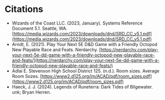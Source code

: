 # Citations

- Wizards of the Coast LLC. (2023, January). Systems Reference Document 5.1. Seattle, WA. [https://media.wizards.com/2023/downloads/dnd/SRD_CC_v5.1.pdf](https://media.wizards.com/2023/downloads/dnd/SRD_CC_v5.1.pdf)
- Arndt, E. (2021). Play Your Next 5E D&D Game with a Friendly Octopod New Playable Race and Feats. Nerdarchy. [https://nerdarchy.com/play-your-next-5e-dd-game-with-a-friendly-octopod-new-playable-race-and-feats/](https://nerdarchy.com/play-your-next-5e-dd-game-with-a-friendly-octopod-new-playable-race-and-feats/)
- Adlai E. Stevenson High School District 125. (n.d.). Room sizes. Average Room Sozes. [https://www2.d125.org/im/ACAD/pdf/room_sizes.pdf](https://www2.d125.org/im/ACAD/pdf/room_sizes.pdf)
- Haeck, J. J. (2024). Legends of Runeterra: Dark Tides of Bilgewater. unk; Bryan Herren. 

